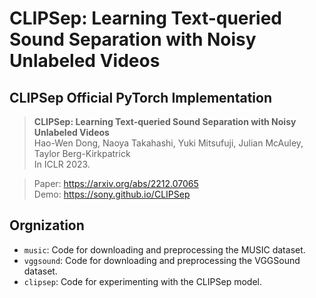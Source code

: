 # CLIPSep: Learning Text-queried Sound Separation with Noisy Unlabeled Videos

## CLIPSep Official PyTorch Implementation


> **CLIPSep: Learning Text-queried Sound Separation with Noisy Unlabeled Videos**<br>
> Hao-Wen Dong, Naoya Takahashi, Yuki Mitsufuji, Julian McAuley, Taylor Berg-Kirkpatrick<br>
> In ICLR 2023. <br>

> Paper: https://arxiv.org/abs/2212.07065<br>
> Demo: https://sony.github.io/CLIPSep<br>


## Orgnization

- `music`: Code for downloading and preprocessing the MUSIC dataset.
- `vggsound`: Code for downloading and preprocessing the VGGSound dataset.
- `clipsep`: Code for experimenting with the CLIPSep model.

